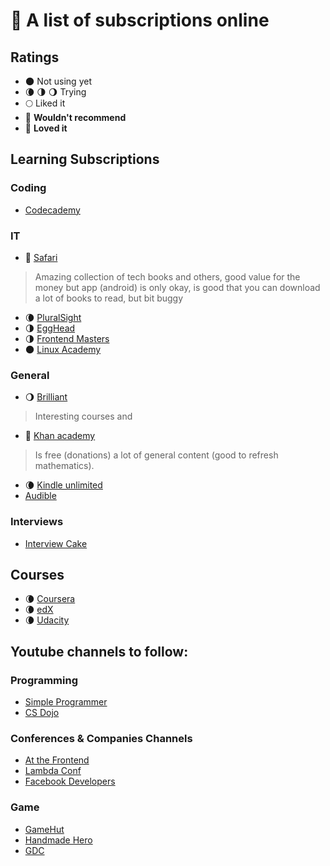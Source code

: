 # :link: A list of subscriptions online

## Ratings

- 🌑 Not using yet
- 🌘 🌗 🌖 Trying
- 🌕 Liked it
- 🌝 **Wouldn't recommend**
- 🌟 **Loved it**

## Learning Subscriptions

### Coding

- [Codecademy](https://www.codecademy.com/)

### IT

- 🌟 [Safari](https://www.safaribooksonline.com/)
> Amazing collection of tech books and others, good value for the money
but app (android) is only okay, is good that you can download a lot of books to read, but bit buggy
- 🌘 [PluralSight](https://www.pluralsight.com/)
- 🌗 [EggHead](https://egghead.io/)
- 🌗 [Frontend Masters](https://frontendmasters.com/)
- 🌑 [Linux Academy](https://linuxacademy.com/)

### General

- 🌖 [Brilliant](https://brilliant.org)
> Interesting courses and 
- 🌟 [Khan academy](https://www.khanacademy.org/)
> Is free (donations) a lot of general content (good to refresh mathematics).
- 🌘 [Kindle unlimited](https://www.amazon.co.uk/kindle-dbs/hz/signup)
- [Audible](https://www.audible.co.uk/)


### Interviews

- [Interview Cake](https://www.interviewcake.com/)

## Courses

- 🌘 [Coursera](coursera.org)
- 🌘 [edX](https://www.edx.org)
- 🌘 [Udacity](https://www.udacity.com)

## Youtube channels to follow:

### Programming

- [Simple Programmer](https://www.youtube.com/channel/UCFxdcuY-S6yjZGq_2cjilHg)
- [CS Dojo](https://www.youtube.com/channel/UCxX9wt5FWQUAAz4UrysqK9A)

### Conferences & Companies Channels

- [At the Frontend](https://www.youtube.com/channel/UC_QOwSeQoMZXaBol5ojmheg)
- [Lambda Conf](https://www.youtube.com/channel/UC_QOwSeQoMZXaBol5ojmheg)
- [Facebook Developers](https://www.youtube.com/channel/UCP_lo1MFyx5IXDeD9s_6nUw)

### Game

- [GameHut](https://www.youtube.com/channel/UCfVFSjHQ57zyxajhhRc7i0g)
- [Handmade Hero](https://www.youtube.com/channel/UCaTznQhurW5AaiYPbhEA-KA)
- [GDC](https://www.youtube.com/channel/UC0JB7TSe49lg56u6qH8y_MQ)
